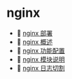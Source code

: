 # nginx

* 📄 [nginx 部署](siyuan://blocks/20230610173759-kxp5eb9)
* 📄 [nginx 概述](siyuan://blocks/20230610173752-ixzag95)
* 📄 [nginx 功能配置](siyuan://blocks/20230610173703-0bcpv95)
* 📄 [nginx 模块说明](siyuan://blocks/20230620223040-eb42dtw)
* 📄 [nginx 日志切割](siyuan://blocks/20230620222939-ss4iomm)

‍
